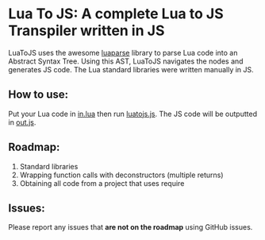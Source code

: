 # Lua To JS: A complete Lua to JS Transpiler written in JS
LuaToJS uses the awesome [luaparse](https://github.com/fstirlitz/luaparse) library to parse Lua code into an Abstract Syntax Tree. Using this AST, LuaToJS navigates the nodes and generates JS code. The Lua standard libraries were written manually in JS.

## How to use:
Put your Lua code in [in.lua](in.lua) then run [luatojs.js](luatojs.js). The JS code will be outputted in [out.js](out.js).

## Roadmap:
1. Standard libraries
2. Wrapping function calls with deconstructors (multiple returns)
3. Obtaining all code from a project that uses require

## Issues:
Please report any issues that **are not on the roadmap** using GitHub issues.